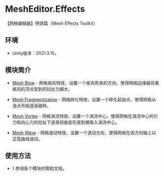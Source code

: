 # MeshEditor.Effects

【网格编辑器】特效篇（Mesh Effects Toolkit）

## 环境

- Unity版本：2021.3.15。

## 模块简介

- [Mesh Blow](https://wanderer.blog.csdn.net/article/details/57083875) - 网格疾风特效，设置一个疾风吹来的方向，使得网格边缘越背离疾风的顶点受到的拉扯力越大。

- [Mesh Fragmentization](https://wanderer.blog.csdn.net/article/details/106091098) - 网格碎化特效，设置一个碎化起始点，使得网格从该点开始逐渐破碎。

- [Mesh Vortex](https://wanderer.blog.csdn.net/article/details/105680579) - 网格涡流特效，设置一个涡流中心，使得网格在涡流中心的引力和向心力的拉扯下逐渐扭曲变形直到被吸入涡流中心。

- [Mesh Wave](https://wanderer.blog.csdn.net/article/details/61617605) - 网格波动特效，设置一个波动方向，使得网格在该方向轴上以正弦曲线波动。

## 使用方法

- 1.参阅各个模块的帮助文档。
